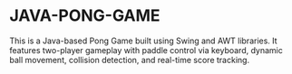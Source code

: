 # JAVA-PONG-GAME
This is a Java-based Pong Game built using Swing and AWT libraries. It features two-player gameplay with paddle control via keyboard, dynamic ball movement, collision detection, and real-time score tracking. 
